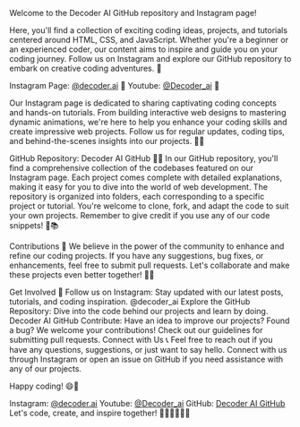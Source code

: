 Welcome to the Decoder AI GitHub repository and Instagram page! 

Here, you'll find a collection of exciting coding ideas, projects, and tutorials centered around HTML, CSS, and JavaScript. 
Whether you're a beginner or an experienced coder, our content aims to inspire and guide you on your coding journey. 
Follow us on Instagram and explore our GitHub repository to embark on creative coding adventures. 🚀

Instagram Page: [@decoder.ai]([url](https://www.instagram.com/decoder.ai/)) 📸
Youtube: [@Decoder_ai]([url](https://www.youtube.com/@decoder_ai)) 📸

Our Instagram page is dedicated to sharing captivating coding concepts and hands-on tutorials. From building interactive web designs to mastering dynamic animations, we're here to help you enhance your coding skills and create impressive web projects. Follow us for regular updates, coding tips, and behind-the-scenes insights into our projects. 🎨💡

GitHub Repository: Decoder AI GitHub 🧑‍💻
In our GitHub repository, you'll find a comprehensive collection of the codebases featured on our Instagram page. Each project comes complete with detailed explanations, making it easy for you to dive into the world of web development. The repository is organized into folders, each corresponding to a specific project or tutorial. You're welcome to clone, fork, and adapt the code to suit your own projects. Remember to give credit if you use any of our code snippets! 👾📚

Contributions 🤝
We believe in the power of the community to enhance and refine our coding projects. If you have any suggestions, bug fixes, or enhancements, feel free to submit pull requests. Let's collaborate and make these projects even better together! 🌟🤖

Get Involved 💬
Follow us on Instagram: Stay updated with our latest posts, tutorials, and coding inspiration. @decoder_ai
Explore the GitHub Repository: Dive into the code behind our projects and learn by doing. Decoder AI GitHub
Contribute: Have an idea to improve our projects? Found a bug? We welcome your contributions! Check out our guidelines for submitting pull requests.
Connect with Us 📞
Feel free to reach out if you have any questions, suggestions, or just want to say hello. Connect with us through Instagram or open an issue on GitHub if you need assistance with any of our projects. 

Happy coding! 😄🌈

Instagram: [@decoder.ai]([url](https://www.instagram.com/decoder.ai/))
Youtube: [@Decoder_ai]([url](https://www.youtube.com/@decoder_ai))
GitHub: [Decoder AI GitHub](https://github.com/decoder-ai)
Let's code, create, and inspire together! 🚀👨‍💻👩‍💻🎉
